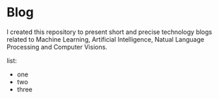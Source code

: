 # Blog
I created this repository to present short and precise technology blogs related to Machine Learning, Artificial Intelligence, Natual Language Processing and Computer Visions.

list:
- one
- two
- three
